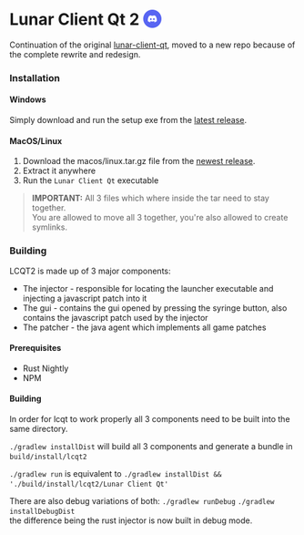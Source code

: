 <h1>
    Lunar Client Qt 2
    <a href="https://discord.gg/mjvm8PzB2u">
        <img src=".github/assets/discord.svg" height="32" style="vertical-align: -5px;"/>
    </a>
</h1>

Continuation of the original [lunar-client-qt](https://github.com/nilsen84/lunar-client-qt), moved to a new repo because of the complete rewrite and redesign.


### Installation
#### Windows
Simply download and run the setup exe from the [latest release](https://github.com/nilsen84/lcqt2/releases/latest).
#### MacOS/Linux
1. Download the macos/linux.tar.gz file from the [newest release](https://github.com/nilsen84/lcqt2/releases/latest).
2. Extract it anywhere
3. Run the `Lunar Client Qt` executable

> **IMPORTANT:** All 3 files which where inside the tar need to stay together.  
> You are allowed to move all 3 together, you're also allowed to create symlinks.

### Building
LCQT2 is made up of 3 major components:
- The injector - responsible for locating the launcher executable and injecting a javascript patch into it
- The gui - contains the gui opened by pressing the syringe button, also contains the javascript patch used by the injector
- The patcher - the java agent which implements all game patches
  
#### Prerequisites
- Rust Nightly
- NPM

#### Building
In order for lcqt to work properly all 3 components need to be built into the same directory.

`./gradlew installDist` will build all 3 components and generate a bundle in `build/install/lcqt2`

`./gradlew run` is equivalent to `./gradlew installDist && './build/install/lcqt2/Lunar Client Qt'`

There are also debug variations of both: `./gradlew runDebug` `./gradlew installDebugDist`  
the difference being the rust injector is now built in debug mode.
